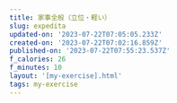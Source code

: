 ```yaml
---
title: 家事全般（立位・軽い）
slug: expedita
updated-on: '2023-07-22T07:05:05.233Z'
created-on: '2023-07-22T07:02:16.859Z'
published-on: '2023-07-22T07:55:23.537Z'
f_calories: 26
f_minutes: 10
layout: '[my-exercise].html'
tags: my-exercise
---
```




